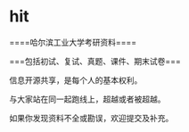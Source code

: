 hit
===

====哈尔滨工业大学考研资料====

===包括初试、复试、真题、课件、期末试卷===

信息开源共享，是每个人的基本权利。

与大家站在同一起跑线上，超越或者被超越。

如果你发现资料不全或勘误，欢迎提交及补充。
